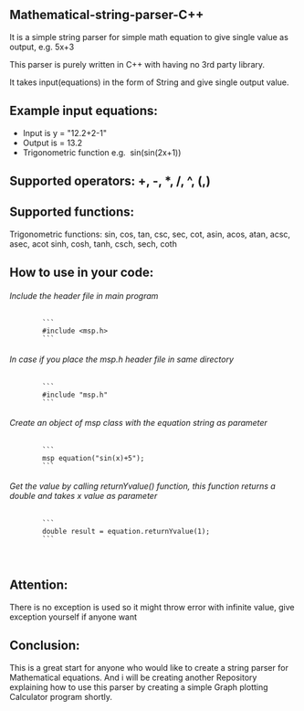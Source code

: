 ## Mathematical-string-parser-C++
It is a simple string parser for simple math equation to give single value as output, e.g. 5x+3

This parser is purely written in C++ with having no 3rd party library. 

It takes input(equations) in the form of String and give single output value. 

## Example input equations:
* Input is y = "12.2+2-1"
* Output is = 13.2
* Trigonometric function e.g.  sin(sin(2x+1))
         
## Supported operators: +, -, *, /, ^, (,) 

## Supported functions: 
Trigonometric functions: sin, cos, tan, csc, sec, cot, asin, acos, atan, acsc, asec, acot sinh, cosh, tanh, csch, sech, coth

## How to use in your code:
######      Include the header file in main program
            ``` 
            #include <msp.h> 
            ```
            
######      In case if you place the msp.h header file in same directory
            ``` 
            #include "msp.h" 
            ```

######      Create an object of msp class with the equation string as parameter
            ``` 
            msp equation("sin(x)+5"); 
            ```

######      Get the value by calling returnYvalue() function, this function returns a double and takes x value as parameter
            ``` 
            double result = equation.returnYvalue(1); 
            ```
       
                     
## Attention:
There is no exception is used so it might throw error with infinite value, give exception yourself if anyone want 

## Conclusion: 
This is a great start for anyone who would like to create a string parser for Mathematical equations. And i will be creating another Repository explaining how to use this parser by creating a simple Graph plotting Calculator program shortly. 
           
